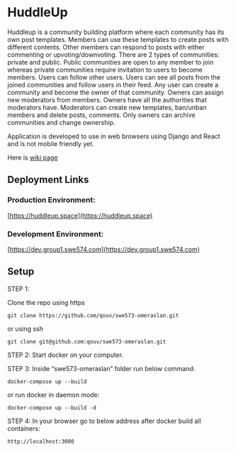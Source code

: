 # HuddleUp 

Huddleup is a community building platform where each community has its own post templates. Members can use these templates to create posts with different contents. Other members can respond to posts with either commenting or upvoting/downvoting. There are 2 types of communities: private and public. Public communities are open to any member to join whereas private communities require invitation to users to become members. Users can follow other users.  Users can see all posts from the joined communities and follow users in their feed. Any user can create a community and become the owner of that community. Owners can assign new moderators from members. Owners have all the authorities that moderators have.  Moderators can create new templates, ban/unban members and delete posts, comments. Only owners can archive communities and change ownership. 

Application is developed to use in web browsers using Django and React and is not mobile friendly yet.   

Here is [wiki page](https://github.com/qouv/swe573-omeraslan/wiki)

## Deployment Links
### Production Environment:
[https://huddleup.space](https://huddleup.space)
### Development Environment:
[https://dev.group1.swe574.com](https://dev.group1.swe574.com)


## Setup

STEP 1:

Clone the repo using https

`git clone https://github.com/qouv/swe573-omeraslan.git`


or using ssh

`git clone git@github.com:qouv/swe573-omeraslan.git`


STEP 2:
Start docker on your computer.

STEP 3:
Inside “swe573-omeraslan”  folder run below command:

`docker-compose up --build`


or run docker in daemon mode:

`docker-compose up --build -d`


STEP 4:
In your browser go to below address after docker build all containers:

`http://localhost:3000`


